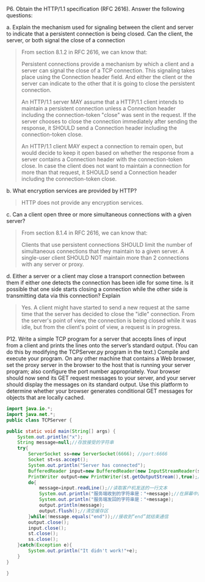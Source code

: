 P6. Obtain the HTTP/1.1 specification (RFC 2616). Answer the following  questions:

a. Explain the mechanism used for signaling between the client and server to indicate that a persistent connection is being closed. Can the client, the server, or both signal the close of a connection

> From section 8.1.2 in RFC 2616, we can know that: 
>
> Persistent connections provide a mechanism by which a client and a server can signal the close of a TCP connection. This signaling takes place using the Connection header field. And either the client or the server can indicate to the other that it is going to close the persistent connection.
>
> An HTTP/1.1 server MAY assume that a HTTP/1.1 client intends to maintain a persistent connection unless a Connection header including  the connection-token "close" was sent in the request. If the server  chooses to close the connection immediately after sending the response, it SHOULD send a Connection header including the connection-token close.
>
> An HTTP/1.1 client MAY expect a connection to remain open, but would decide to keep it open based on whether the response from a server contains a Connection header with the connection-token close. In case the client does not want to maintain a connection for more than that request, it SHOULD send a Connection header including the connection-token close.

b. What encryption services are provided by HTTP?

> HTTP does not provide any encryption services.

c. Can a client open three or more simultaneous connections with a given server? 

> From section 8.1.4 in RFC 2616, we can know that:
>
> Clients that use persistent connections SHOULD limit the number of simultaneous connections that they maintain to a given server. A single-user client SHOULD NOT maintain more than 2 connections with any server or proxy.

d. Either a server or a client may close a transport connection between them if either one detects the connection has been idle for some time. Is it possible that one side starts closing a connection while the other side is  transmitting data via this connection? Explain

> Yes. A client might have started to send a new request at the same time that the server has decided to close the "idle" connection. From the server's point of view, the connection is being closed while it was idle, but from the client's point of view, a request is in progress.



P12. Write a simple TCP program for a server that accepts lines of input from a client and prints the lines onto the server’s standard output. (You can do this by  modifying the TCPServer.py program in the text.) Compile and execute your  program. On any other machine that contains a Web browser, set the proxy  server in the browser to the host that is running your server program; also configure the port number appropriately. Your browser should now send its GET  request messages to your server, and your server should display the messages  on its standard output. Use this platform to determine whether your browser  generates conditional GET messages for objects that are locally cached.

```java
import java.io.*;
import java.net.*;
public class TCPServer {

public static void main(String[] args) {
    System.out.println("x");
    String message=null;//存放接受的字符串
    try{
        ServerSocket ss=new ServerSocket(6666); //port:6666
        Socket st=ss.accept();
        System.out.println("Server has connected");
        BufferedReader input=new BufferedReader(new InputStreamReader(st.getInputStream()));//创建一个从Socket中读文本行的流
        PrintWriter output=new PrintWriter(st.getOutputStream(),true);//创建一个向Socket中写文本行的流，自动刷新
        do{
            message=input.readLine();//读取客户机发送的一行文本
            System.out.println("服务端收到的字符串是："+message);//在屏幕中打印出来
            System.out.println("服务端发回的字符串是："+message);
            output.println(message);
            output.flush();//清空缓存区
        }while(!message.equals("end"));//接收到“end”就结束通信
        output.close();
        input.close();
        st.close();
        ss.close();
    }catch(Exception e){
        System.out.println("It didn't work!"+e);
    }
}

}
```

